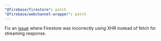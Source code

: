 ```yaml
---
"@firebase/firestore": patch
"@firebase/webchannel-wrapper": patch
---
```


Fix an [issue](https://github.com/firebase/firebase-js-sdk/issues/7581) where Firestore was incorrectly using XHR instead of fetch for streaming response.
